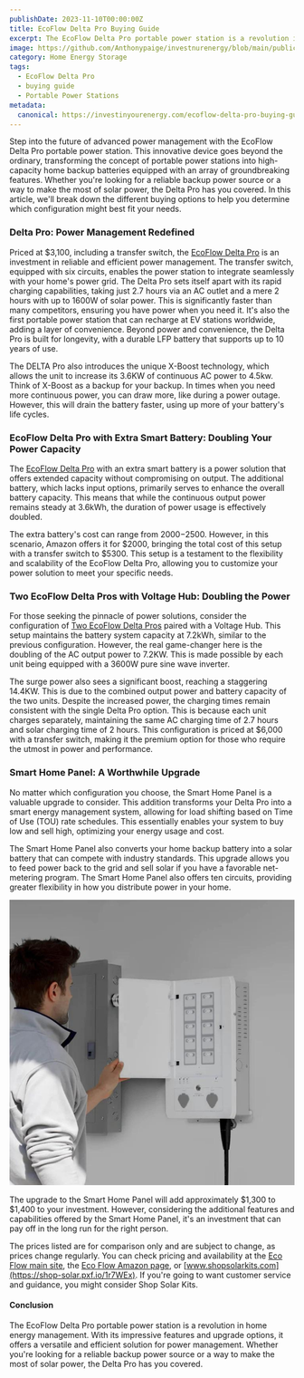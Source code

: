 ```yaml
---
publishDate: 2023-11-10T00:00:00Z
title: EcoFlow Delta Pro Buying Guide
excerpt: The EcoFlow Delta Pro portable power station is a revolution in home energy management. With its impressive features and upgrade options, it offers a versatile and efficient solution for power management.
image: https://github.com/Anthonypaige/investnurenergy/blob/main/public/images/cover-art/HES-4-cover-art.png?raw=true
category: Home Energy Storage
tags:
  - EcoFlow Delta Pro
  - buying guide
  - Portable Power Stations
metadata:
  canonical: https://investinyourenergy.com/ecoflow-delta-pro-buying-guide
---
```


Step into the future of advanced power management with the EcoFlow Delta Pro portable power station. This innovative device goes beyond the ordinary, transforming the concept of portable power stations into high-capacity home backup batteries equipped with an array of groundbreaking features. Whether you're looking for a reliable backup power source or a way to make the most of solar power, the Delta Pro has you covered. In this article, we'll break down the different buying options to help you determine which configuration might best fit your needs.

### **Delta Pro: Power Management Redefined**

Priced at $3,100, including a transfer switch, the [EcoFlow Delta Pro](https://amzn.to/3sEFqfT) is an investment in reliable and efficient power management. The transfer switch, equipped with six circuits, enables the power station to integrate seamlessly with your home's power grid. The Delta Pro sets itself apart with its rapid charging capabilities, taking just 2.7 hours via an AC outlet and a mere 2 hours with up to 1600W of solar power. This is significantly faster than many competitors, ensuring you have power when you need it. It's also the first portable power station that can recharge at EV stations worldwide, adding a layer of convenience. Beyond power and convenience, the Delta Pro is built for longevity, with a durable LFP battery that supports up to 10 years of use.

The DELTA Pro also introduces the unique X-Boost technology, which allows the unit to increase its 3.6KW of continuous AC power to 4.5kw. Think of X-Boost as a backup for your backup. In times when you need more continuous power, you can draw more, like during a power outage. However, this will drain the battery faster, using up more of your battery's life cycles.

### **EcoFlow Delta Pro with Extra Smart Battery: Doubling Your Power Capacity**

The [EcoFlow Delta Pro](https://amzn.to/3sEFqfT) with an extra smart battery is a power solution that offers extended capacity without compromising on output. The additional battery, which lacks input options, primarily serves to enhance the overall battery capacity. This means that while the continuous output power remains steady at 3.6kWh, the duration of power usage is effectively doubled.

The extra battery's cost can range from $2000-$2500. However, in this scenario, Amazon offers it for $2000, bringing the total cost of this setup with a transfer switch to $5300. This setup is a testament to the flexibility and scalability of the EcoFlow Delta Pro, allowing you to customize your power solution to meet your specific needs.

### **Two EcoFlow Delta Pros with Voltage Hub: Doubling the Power**

For those seeking the pinnacle of power solutions, consider the configuration of [Two EcoFlow Delta Pros](https://amzn.to/47oTqck) paired with a Voltage Hub. This setup maintains the battery system capacity at 7.2kWh, similar to the previous configuration. However, the real game-changer here is the doubling of the AC output power to 7.2KW. This is made possible by each unit being equipped with a 3600W pure sine wave inverter.

The surge power also sees a significant boost, reaching a staggering 14.4KW. This is due to the combined output power and battery capacity of the two units. Despite the increased power, the charging times remain consistent with the single Delta Pro option. This is because each unit charges separately, maintaining the same AC charging time of 2.7 hours and solar charging time of 2 hours.
This configuration is priced at $6,000 with a transfer switch, making it the premium option for those who require the utmost in power and performance.

### **Smart Home Panel: A Worthwhile Upgrade**

No matter which configuration you choose, the Smart Home Panel is a valuable upgrade to consider. This addition transforms your Delta Pro into a smart energy management system, allowing for load shifting based on Time of Use (TOU) rate schedules. This essentially enables your system to buy low and sell high, optimizing your energy usage and cost.

The Smart Home Panel also converts your home backup battery into a solar battery that can compete with industry standards. This upgrade allows you to feed power back to the grid and sell solar if you have a favorable net-metering program. The Smart Home Panel also offers ten circuits, providing greater flexibility in how you distribute power in your home.

![Super wide](https://github.com/Anthonypaige/investnurenergy/blob/main/public/images/In-article-images/HES-4-in%20article-.png?raw=true)

The upgrade to the Smart Home Panel will add approximately $1,300 to $1,400 to your investment. However, considering the additional features and capabilities offered by the Smart Home Panel, it's an investment that can pay off in the long run for the right person.

The prices listed are for comparison only and are subject to change, as prices change regularly. You can check pricing and availability at the [Eco Flow main site](https://www.anrdoezrs.net/click-100861635-15004140), the [Eco Flow Amazon page](https://amzn.to/47p0Lsu), or [www.shopsolarkits.com](https://shop-solar.pxf.io/1r7WEx). If you're going to want customer service and guidance, you might consider Shop Solar Kits.

#### **Conclusion**

The EcoFlow Delta Pro portable power station is a revolution in home energy management. With its impressive features and upgrade options, it offers a versatile and efficient solution for power management. Whether you're looking for a reliable backup power source or a way to make the most of solar power, the Delta Pro has you covered.
